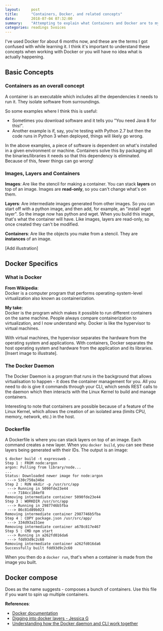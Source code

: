 ```yaml
---
layout:     post
title:      "Containers, Docker, and related concepts"
date:       2018-07-04 07:32:00
summary:    "Attempting to explain what Containers and Docker are to myself."
categories: readings 5voices 
---
```


I've used Docker for about 6 months now, and these are the terms I got confused with while learning it. I think it's important to understand these concepts when working with Docker or you will have no idea what is actually happening.  

## Basic Concepts
### Containers as an overall concept
A container is an executable which includes all the dependencies it needs to run it. They isolate software from surroundings. 

So some examples where I think this is useful:  
* Sometimes you download software and it tells you "You need Java 8 for this!".
* Another example is if, say, you're testing with Python 2.7 but then the code runs in Python 3 when deployed, things will likely go wrong.

In the above examples, a piece of software is dependent on what's installed in a given environment or machine. Containers solve this by packaging all the binaries/libraries it needs so that this dependency is eliminated. Because of this, fewer things can go wrong!

### Images, Layers and Containers
__Images__: Are like the stencil for making a container. You can stack __layers__ on top of an image. Images are __read-only__, so you can't change what's on them.  

__Layers__: Are intermediate images generated from other images. So you can start off with a python image, and then add, for example, an "install wget layer". So the image now has python and wget. When you build this image, that's what the container will have. Like images, layers are read-only, so once created they can't be modified.

__Containers__: Are like the objects you make from a stencil. They are __instances__ of an image.
  
[Add illustration]

## Docker Specifics
### What is Docker
__From Wikipedia__:  
Docker is a computer program that performs operating-system-level virtualization also known as containerization.  

__My take__:  
Docker is the program which makes it possible to run different containers on the same machine. People always compare containerization to virtualization, and I now understand why. Docker is like the hypervisor to virtual machines.  
  
With virtual machines, the hypervisor separates the hardware from the operating system and applications. With containers, Docker separates the host operating system and hardware from the application and its libraries. [Insert image to illustrate].  

### The Docker Daemon
The Docker Daemon is a program that runs in the background that allows virtualisation to happen - it does the container management for you. All you need to do is give it commands through your CLI, which sends REST calls to the daemon which then interacts with the Linux Kernel to build and manage containers.  

Interesting to note that containers are possible because of a feature of the Linux Kernel, which allows the creation of an isolated area (limits CPU, memory, network, etc.) in the host.  

### Dockerfile
A Dockerfile is where you can stack layers on top of an image. Each command creates a new layer. When you `docker build`, you can see these layers being generated with their IDs. The output is an image:  

```
$ docker build -t expressweb .
Step 1 : FROM node:argon
argon: Pulling from library/node...
...
Status: Downloaded newer image for node:argon
 ---> 530c750a346e
Step 2 : RUN mkdir -p /usr/src/app
 ---> Running in 5090fde23e44
 ---> 7184cc184ef8
Removing intermediate container 5090fde23e44
Step 3 : WORKDIR /usr/src/app
 ---> Running in 2987746b5fba
 ---> 86c81d89b023
Removing intermediate container 2987746b5fba
Step 4 : COPY package.json /usr/src/app/
 ---> 334d93a151ee
Removing intermediate container a678c817e467
Step 5 : CMD npm start
 ---> Running in a262fd016da6
 ---> fdd93d9c2c60
Removing intermediate container a262fd016da6
Successfully built fdd93d9c2c60
```  

When you then do a `docker run`, that's when a container is made from the image you built.

## Docker compose
Does as the name suggests - composes a bunch of containers. Use this file if you want to spin up multiple containers.

__References__:
* [Docker documentation](https://www.docker.com/enterprise-edition)
* [Digging into docker layers - Jessica G](https://medium.com/@jessgreb01/digging-into-docker-layers-c22f948ed612)
* [Understanding how the Docker daemon and CLI work together](https://nickjanetakis.com/blog/understanding-how-the-docker-daemon-and-docker-cli-work-together)

